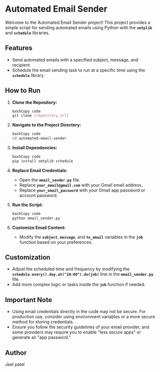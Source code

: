 # **Automated Email Sender**

Welcome to the Automated Email Sender project! This project provides a simple script for sending automated emails using Python with the **`smtplib`** and **`schedule`** libraries.

## **Features**

- Send automated emails with a specified subject, message, and recipient.
- Schedule the email sending task to run at a specific time using the **`schedule`** library.

## **How to Run**

1. **Clone the Repository:**
    
    ```bash
    bashCopy code
    git clone [repository_url]
    
    ```
    
2. **Navigate to the Project Directory:**
    
    ```bash
    bashCopy code
    cd automated-email-sender
    
    ```
    
3. **Install Dependencies:**
    
    ```bash
    bashCopy code
    pip install smtplib schedule
    
    ```
    
4. **Replace Email Credentials:**
    - Open the **`email_sender.py`** file.
    - Replace **`your_email@gmail.com`** with your Gmail email address.
    - Replace **`your_email_password`** with your Gmail app password or account password.
5. **Run the Script:**
    
    ```bash
    bashCopy code
    python email_sender.py
    
    ```
    
6. **Customize Email Content:**
    - Modify the **`subject`**, **`message`**, and **`to_email`** variables in the **`job`** function based on your preferences.

## **Customization**

- Adjust the scheduled time and frequency by modifying the **`schedule.every().day.at("10:00").do(job)`** line in the **`email_sender.py`** file.
- Add more complex logic or tasks inside the **`job`** function if needed.

## **Important Note**

- Using email credentials directly in the code may not be secure. For production use, consider using environment variables or a more secure method for storing credentials.
- Ensure you follow the security guidelines of your email provider, and some providers may require you to enable "less secure apps" or generate an "app password."

## **Author**

Jeel patel
